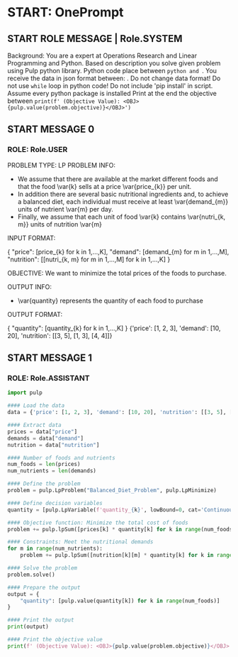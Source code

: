 # START: OnePrompt 
## START ROLE MESSAGE | Role.SYSTEM 
Background: You are a expert at Operations Research and Linear Programming and Python. Based on description you solve given problem using Pulp python library. Python code place between ```python and ```. You receive the data in json format between: <DATA></DATA>. Do not change data format! Do not use `while` loop in python code! Do not include 'pip install' in script. Assume every python package is installed Print at the end the objective between <OBJ></OBJ> `print(f' (Objective Value): <OBJ>{pulp.value(problem.objective)}</OBJ>')`  
## START MESSAGE 0 
### ROLE: Role.USER
<DESCRIPTION>
PROBLEM TYPE: LP
PROBLEM INFO:

- We assume that there are available at the market different foods and that the food \var{k} sells at a price \var{price_{k}} per unit. 
- In addition there are several basic nutritional ingredients and, to achieve a balanced diet, each individual must receive at least \var{demand_{m}} units of nutrient \var{m} per day. 
- Finally, we assume that each unit of food \var{k} contains \var{nutri_{k, m}} units of nutrition \var{m}

INPUT FORMAT:

{
	"price": [price_{k} for k in 1,...,K],
	"demand": [demand_{m} for m in 1,...,M],
	"nutrition": [[nutri_{k, m} for m in 1,...,M] for k in 1,...,K]
}


OBJECTIVE: We want to minimize the total prices of the foods to purchase.

OUTPUT INFO:

- \var{quantity} represents the quantity of each food to purchase

OUTPUT FORMAT:

{
	"quantity": [quantity_{k} for k in 1,...,K]
}
</DESCRIPTION>
<DATA>
{'price': [1, 2, 3], 'demand': [10, 20], 'nutrition': [[3, 5], [1, 3], [4, 4]]}</DATA>


## START MESSAGE 1 
### ROLE: Role.ASSISTANT
```python
import pulp

#### Load the data
data = {'price': [1, 2, 3], 'demand': [10, 20], 'nutrition': [[3, 5], [1, 3], [4, 4]]}

#### Extract data
prices = data["price"]
demands = data["demand"]
nutrition = data["nutrition"]

#### Number of foods and nutrients
num_foods = len(prices)
num_nutrients = len(demands)

#### Define the problem
problem = pulp.LpProblem("Balanced_Diet_Problem", pulp.LpMinimize)

#### Define decision variables
quantity = [pulp.LpVariable(f'quantity_{k}', lowBound=0, cat='Continuous') for k in range(num_foods)]

#### Objective function: Minimize the total cost of foods
problem += pulp.lpSum([prices[k] * quantity[k] for k in range(num_foods)])

#### Constraints: Meet the nutritional demands
for m in range(num_nutrients):
    problem += pulp.lpSum([nutrition[k][m] * quantity[k] for k in range(num_foods)]) >= demands[m]

#### Solve the problem
problem.solve()

#### Prepare the output
output = {
    "quantity": [pulp.value(quantity[k]) for k in range(num_foods)]
}

#### Print the output
print(output)

#### Print the objective value
print(f' (Objective Value): <OBJ>{pulp.value(problem.objective)}</OBJ>')
```

